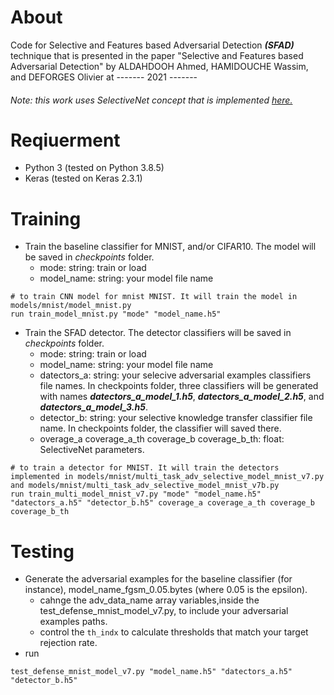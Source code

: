 # About
Code for Selective and Features based Adversarial Detection _**(SFAD)**_ technique that is presented in the paper "Selective and Features based Adversarial Detection" by ALDAHDOOH Ahmed, HAMIDOUCHE Wassim, and DEFORGES Olivier at ------- 2021 -------
###### Note: this work uses SelectiveNet concept that is implemented [here.](https://github.com/anonygit32/SelectiveNet)

# Reqiuerment
- Python 3 (tested on Python 3.8.5)
- Keras (tested on Keras 2.3.1)

# Training
- Train the baseline classifier for MNIST, and/or CIFAR10. The model will be saved in _checkpoints_ folder.
    * mode: string: train or load
    * model_name: string: your model file name
 ```
 # to train CNN model for mnist MNIST. It will train the model in models/mnist/model_mnist.py
 run train_model_mnist.py "mode" "model_name.h5" 
 ```
- Train the SFAD detector. The detector classifiers will be saved in _checkpoints_ folder.
    * mode: string: train or load
    * model_name: string: your model file name
    * datectors_a: string: your selecive adversarial examples classifiers file names. In checkpoints folder, three classifiers will be generated with names _**datectors_a_model_1.h5**_, _**datectors_a_model_2.h5**_, and _**datectors_a_model_3.h5**_.
    * detector_b: string: your selective knowledge transfer classifier file name. In checkpoints folder, the classifier will saved there.
    * overage_a coverage_a_th coverage_b coverage_b_th: float: SelectiveNet parameters.
 ```
 # to train a detector for MNIST. It will train the detectors implemented in models/mnist/multi_task_adv_selective_model_mnist_v7.py  and models/mnist/multi_task_adv_selective_model_mnist_v7b.py
 run train_multi_model_mnist_v7.py "mode" "model_name.h5" "datectors_a.h5" "detector_b.h5" coverage_a coverage_a_th coverage_b coverage_b_th
 ```
 # Testing
 - Generate the adversarial examples for the baseline classifier (for instance), model_name_fgsm_0.05.bytes (where 0.05 is the epsilon).
   * cahnge the adv_data_name array variables,inside the test_defense_mnist_model_v7.py, to include your adversarial examples paths.
   * control the ```th_indx``` to calculate thresholds that match your target rejection rate.
 - run 
 ```
 test_defense_mnist_model_v7.py "model_name.h5" "datectors_a.h5" "detector_b.h5"
 ```
